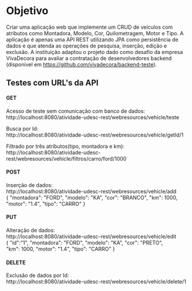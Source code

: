 # Objetivo
Criar uma aplicação web que implemente um CRUD de veículos com atributos como Montadora, Modelo, Cor, Quilometragem, Motor e Tipo.
A aplicação é apenas uma API REST utilizando JPA como persistência de dados e 
que atenda as operações de pesquisa, inserção, edição e exclusão.
A instituição adaptou o projeto dado como desafio da empresa VivaDecora para avaliar a contratação de
desenvolvedores backend (disponível em https://github.com/vivadecora/backend-teste).

## Testes com URL's da API
#### GET <br>
Acesso de teste sem comunicação com banco de dados:<br>
http://localhost:8080/atividade-udesc-rest/webresources/vehicle/teste

Busca por Id:<br>
http://localhost:8080/atividade-udesc-rest/webresources/vehicle/getId/1

Filtrado por três atributos(tipo, montadora e km):<br>
http://localhost:8080/atividade-udesc-rest/webresources/vehicle/filtros/carro/ford/1000

#### POST <br>
Inserção de dados: <br>
http://localhost:8080/atividade-udesc-rest/webresources/vehicle/add 
<br>
    {
        "montadora": "FORD",
        "modelo": "KA",
        "cor": "BRANCO",
        "km": 1000,
        "motor": "1.4",
        "tipo": "CARRO"
    }

#### PUT <br>
Alteração de dados: <br>
http://localhost:8080/atividade-udesc-rest/webresources/vehicle/edit
<br>
    {
        "id":"1",
        "montadora": "FORD",
        "modelo": "KA",
        "cor": "PRETO",        
        "km": 1000,
        "motor": "1.4",
        "tipo": "CARRO"
    }

#### DELETE <br>
Exclusão de dados por Id: <br>
http://localhost:8080/atividade-udesc-rest/webresources/vehicle/delete/1
